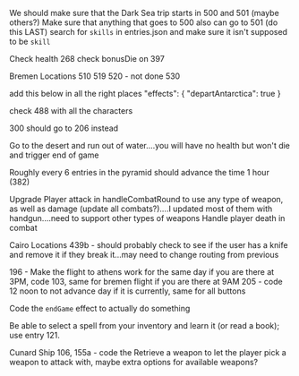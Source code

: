 We should make sure that the Dark Sea trip starts in 500 and 501 (maybe others?)
Make sure that anything that goes to 500 also can go to 501 (do this LAST)
search for `skills` in entries.json and make sure it isn't supposed to be `skill`

Check health 268
check bonusDie on 397

Bremen Locations
510
519
520 - not done
530

add this below
in all the right places
"effects": {
"departAntarctica": true
}

check 488 with all the characters

300 should go to 206 instead

Go to the desert and run out of water....you will have no health but won't die and trigger end of game

Roughly every 6 entries in the pyramid should advance the time 1 hour (382)

Upgrade Player attack in handleCombatRound to use any type of weapon, as well as damage (update all combats?)....I updated most of them with handgun....need to support other types of weapons
Handle player death in combat

Cairo Locations
439b - should probably check to see if the user has a knife and remove it if they break it...may need to change routing from previous

196 - Make the flight to athens work for the same day if you are there at 3PM, code 103, same for bremen flight if you are there at 9AM
205 - code 12 noon to not advance day if it is currently, same for all buttons

Code the `endGame` effect to actually do something

Be able to select a spell from your inventory and learn it (or read a book); use entry 121.

Cunard Ship
106, 155a - code the Retrieve a weapon to let the player pick a weapon to attack with, maybe extra options for available weapons?
